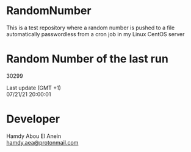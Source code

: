 # RandomNumber    
This is a test repository where a random number is pushed to a file automatically passwordless from a cron job in my Linux CentOS server    
# Random Number of the last run   
30299
      
Last update (GMT +1)    
07/21/21 20:00:01
# Developer    
Hamdy Abou El Anein   
hamdy.aea@protonmail.com
